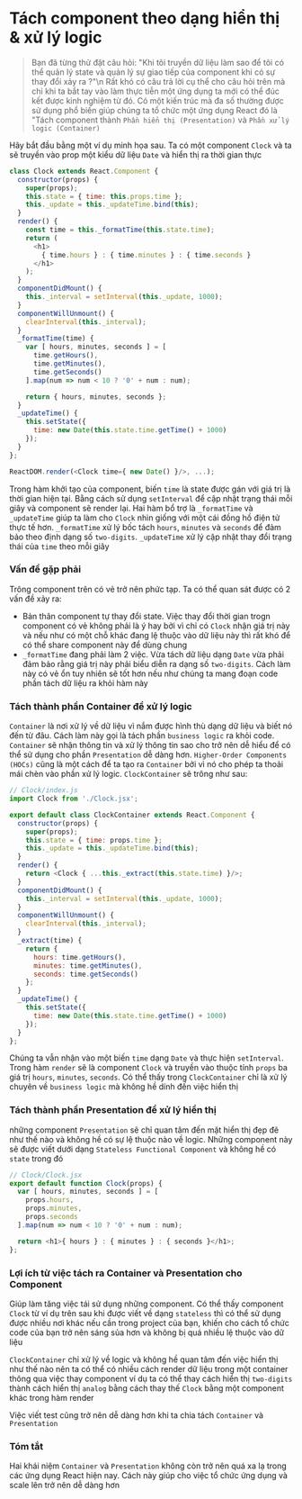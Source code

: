 # Tách component theo dạng hiển thị & xử lý logic
>Bạn đã từng thử đặt câu hỏi: "Khi tôi truyền dữ liệu làm sao để tôi có thể quản lý state và quản lý sự giao tiếp của component khi có sự thay đổi xảy ra ?"\n
>Rất khó có câu trả lời cụ thể cho câu hỏi trên mà chỉ khi ta bắt tay vào làm thực tiễn một ứng dụng ta mới có thể đúc kết được kinh nghiệm từ đó. Có một kiến trúc mà đa số thường được sử dụng phổ biến giúp chúng ta tổ chức một ứng dụng React đó là "Tách component thành `Phần hiển thị (Presentation)` và `Phần xử lý logic (Container)`

Hãy bắt đầu bằng một ví dụ minh họa sau. Ta có một component `Clock` và ta sẽ truyền vào prop một kiểu dữ liệu `Date` và hiển thị ra thời gian thực

```javascript
class Clock extends React.Component {
  constructor(props) {
    super(props);
    this.state = { time: this.props.time };
    this._update = this._updateTime.bind(this);
  }
  render() {
    const time = this._formatTime(this.state.time);
    return (
      <h1>
        { time.hours } : { time.minutes } : { time.seconds }
      </h1>
    );
  }
  componentDidMount() {
    this._interval = setInterval(this._update, 1000);
  }
  componentWillUnmount() {
    clearInterval(this._interval);
  }
  _formatTime(time) {
    var [ hours, minutes, seconds ] = [
      time.getHours(),
      time.getMinutes(),
      time.getSeconds()
    ].map(num => num < 10 ? '0' + num : num);

    return { hours, minutes, seconds };
  }
  _updateTime() {
    this.setState({
      time: new Date(this.state.time.getTime() + 1000)
    });
  }
};

ReactDOM.render(<Clock time={ new Date() }/>, ...);
```

Trong hàm khởi tạo của component, biến `time` là state được gán với giá trị là thời gian hiện tại. Bằng cách sử dụng `setInterval` để cập nhật trạng thái mỗi giây và component sẽ render lại. Hai hàm bổ trợ là `_formatTime` và `_updateTime` giúp ta làm cho `Clock` nhìn giống với một cái đồng hồ điện tử thực tế hơn. `_formatTime` xử lý bốc tách `hours`, `minutes` và `seconds` để đảm bảo theo định dạng số `two-digits`. `_updateTime` xử lý cập nhật thay đổi trạng thái của `time` theo mỗi giây

### Vấn đề gặp phải

Trông component trên có vẻ trở nên phức tạp. Ta có thể quan sát được có 2 vấn đề xảy ra:
- Bản thân component tự thay đổi state. Việc thay đổi thời gian trogn component có vẻ không phải là ý hay bởi vì chỉ có `Clock` nhận giá trị này và nếu như có một chỗ khác đang lệ thuộc vào dữ liệu này thì rất khó để có thể share component này để dùng chung
- `_formatTime` đang phải làm 2 việc. Vừa tách dữ liệu dạng `Date` vừa phải đảm bảo rằng giá trị này phải biểu diễn ra dạng số `two-digits`. Cách làm này có vẻ ổn tuy nhiên sẽ tốt hơn nếu như chúng ta mang đoạn code phần tách dữ liệu ra khỏi hàm này

### Tách thành phần Container để xử lý logic

`Container` là nơi xử lý về dữ liệu vì nắm được hình thù dạng dữ liệu và biết nó đến từ đâu. Cách làm này gọi là tách phần `business logic` ra khỏi code. `Container` sẽ nhận thông tin và xử lý thông tin sao cho trở nên dễ hiểu để có thể sử dụng cho phần `Presentation` dễ dàng hơn. `Higher-Order Components (HOCs)` cũng là một cách để ta tạo ra `Container` bởi vì nó cho phép ta thoải mái chèn vào phần xử lý logic. `ClockContainer` sẽ trông như sau:

```javascript
// Clock/index.js
import Clock from './Clock.jsx';

export default class ClockContainer extends React.Component {
  constructor(props) {
    super(props);
    this.state = { time: props.time };
    this._update = this._updateTime.bind(this);
  }
  render() {
    return <Clock { ...this._extract(this.state.time) }/>;
  }
  componentDidMount() {
    this._interval = setInterval(this._update, 1000);
  }
  componentWillUnmount() {
    clearInterval(this._interval);
  }
  _extract(time) {
    return {
      hours: time.getHours(),
      minutes: time.getMinutes(),
      seconds: time.getSeconds()
    };
  }
  _updateTime() {
    this.setState({
      time: new Date(this.state.time.getTime() + 1000)
    });
  }
};
```

Chúng ta vẫn nhận vào một biến `time` dạng `Date` và thực hiện `setInterval`. Trong hàm `render` sẽ là component `Clock` và truyền vào thuộc tính `props` ba giá trị `hours`, `minutes`, `seconds`. Có thể thấy trong `ClockContainer` chỉ là xử lý chuyên về `business logic` mà không hề dính đến việc hiển thị

### Tách thành phần Presentation để xử lý hiển thị

những component `Presentation` sẽ chỉ quan tâm đến mặt hiển thị đẹp đẽ như thế nào và không hề có sự lệ thuộc nào về logic. Những component này sẽ được viết dưới dạng `Stateless Functional Component` và không hề có `state` trong đó

```javascript
// Clock/Clock.jsx
export default function Clock(props) {
  var [ hours, minutes, seconds ] = [
    props.hours,
    props.minutes,
    props.seconds
  ].map(num => num < 10 ? '0' + num : num);

  return <h1>{ hours } : { minutes } : { seconds }</h1>;
};
```

### Lợi ích từ việc tách ra Container và Presentation cho Component

Giúp làm tăng việc tái sử dụng những component. Có thể thấy component `Clock` từ ví dụ trên sau khi được viết về dạng `stateless` thì có thể sử dụng được nhiều nơi khác nếu cần trong project của bạn, khiến cho cách tổ chức code của bạn trở nên sáng sủa hơn và không bị quá nhiều lệ thuộc vào dữ liệu

`ClockContainer` chỉ xử lý về logic và không hề quan tâm đến việc hiển thị như thế nào nên ta có thể có nhiều cách render dữ liệu trong một container thông qua việc thay component ví dụ ta có thể thay cách hiển thị `two-digits` thành cách hiển thị `analog` bằng cách thay thế `Clock` bằng một component khác trong hàm render

Việc viết test cũng trở nên dễ dàng hơn khi ta chia tách `Container` và `Presentation`

### Tóm tắt
Hai khái niệm `Container` và `Presentation` không còn trở nên quá xa lạ trong các ứng dụng React hiện nay. Cách này giúp cho việc tổ chức ứng dụng và scale lên trở nên dễ dàng hơn
